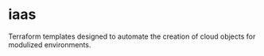 # iaas
Terraform templates designed to automate the creation of cloud objects for modulized environments.
